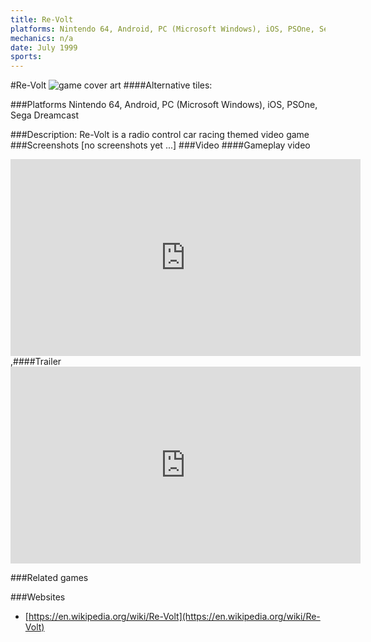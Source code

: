 ```yaml
---
title: Re-Volt
platforms: Nintendo 64, Android, PC (Microsoft Windows), iOS, PSOne, Sega Dreamcast
mechanics: n/a
date: July 1999
sports: 
---
```

#Re-Volt
![game cover art](//images.igdb.com/igdb/image/upload/t_cover_big/hgg2jzi6g3nixar3az3a.jpg "Logo Title Text 1")
####Alternative tiles:

###Platforms
Nintendo 64, Android, PC (Microsoft Windows), iOS, PSOne, Sega Dreamcast

###Description:
Re-Volt is a radio control car racing themed video game
###Screenshots
[no screenshots yet ...]
###Video
####Gameplay video

<iframe width="560" height="315" src="https://www.youtube.com/embed/wTdHrvfPU3g" frameborder="0" allowfullscreen></iframe>
,####Trailer

<iframe width="560" height="315" src="https://www.youtube.com/embed/Mcxupg5YC9Y" frameborder="0" allowfullscreen></iframe>

###Related games

###Websites
* [https://en.wikipedia.org/wiki/Re-Volt](https://en.wikipedia.org/wiki/Re-Volt)
